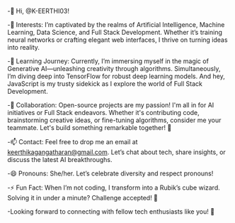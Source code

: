 -👋 Hi, @K-EERTHI03!

-👀 Interests: I’m captivated by the realms of Artificial Intelligence, Machine Learning, Data Science, and Full Stack Development. Whether it’s training neural networks or crafting elegant web interfaces, I thrive on turning ideas into reality.

-🌱 Learning Journey: Currently, I’m immersing myself in the magic of Generative AI—unleashing creativity through algorithms. Simultaneously, I’m diving deep into TensorFlow for robust deep learning models. And hey, JavaScript is my trusty sidekick as I explore the world of Full Stack Development.

-💞 Collaboration: Open-source projects are my passion! I'm all in for AI initiatives or Full Stack endeavors. Whether it's contributing code, brainstorming creative ideas, or fine-tuning algorithms, consider me your teammate. Let's build something remarkable together! 🚀

-📫 Contact: Feel free to drop me an email at keerthikagangatharan@gmail.com. Let’s chat about tech, share insights, or discuss the latest AI breakthroughs.

-😄 Pronouns: She/her. Let’s celebrate diversity and respect pronouns!

-⚡ Fun Fact: When I’m not coding, I transform into a Rubik’s cube wizard. Solving it in under a minute? Challenge accepted! 🧩

-Looking forward to connecting with fellow tech enthusiasts like you! 🚀







<!---
K-EERTHI03/K-EERTHI03 is a ✨ special ✨ repository because its `README.md` (this file) appears on your GitHub profile.
You can click the Preview link to take a look at your changes.
--->
